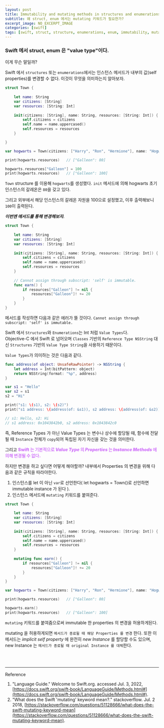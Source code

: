 ```yaml
---
layout: post
title: Immutability and mutating methods in structures and enumerations
subtitle: 왜 struct, enum 에서는 mutating 키워드가 필요한가?
excerpt_image: NO_EXCERPT_IMAGE
categories: [swift]
tags: [swift, struct, structure, enumerations, enum, immutability, mutating, self]
---
```


### Swift 에서 struct, enum 은 "value type"이다.

이게 무슨 말일까?

Swift 에서 `structures` 또는 `enumerations`에서는 인스턴스 메서드가 내부의 값(self properties)를 변경할 수 없다. 이것이 무엇을 의미하는지 알아보자.

```swift
struct Town {
    
    let name: String
    var citizens: [String]
    var resources: [String: Int]
    
    init(citizens: [String], name: String, resources: [String: Int]) {
        self.citizens = citizens
        self.name = name.uppercased()
        self.resources = resources
    }

}

var hogwarts = Town(citizens: ["Harry", "Ron", "Hermione"], name: "Hogwarts", resources: ["Galleon": 80])

print(hogwarts.resources)   // ["Galleon": 80]

hogwarts.resources["Galleon"] = 100
print(hogwarts.resources)   // ["Galleon": 100]

```

`Town` structure 를 이용해 `hogwarts`를 생성했다.
`init` 메서드에 의해 hogwarts 초기 인스턴스의 갈레온은 `80`을 갖고 있다.

그리고 외부에서 해당 인스턴스의 갈레온 자원을 100으로 설정했고, 이후 출력해보니 `100`이 출력된다.


_**이번엔 메서드를 통해 변경해보자.**_

```swift
struct Town {
    
    let name: String
    var citizens: [String]
    var resources: [String: Int]
    
    init(citizens: [String], name: String, resources: [String: Int]) {
        self.citizens = citizens
        self.name = name.uppercased()
        self.resources = resources
    }
    
    // Cannot assign through subscript: 'self' is immutable.
    func earn() {
        if resources["Galleon"] != nil {
            resources["Galleon"]! += 20
        }
    }
}
```

메서드를 작성하면 다음과 같은 에러가 뜰 것이다. `Cannot assign through subscript: 'self' is immutable.`

Swift 에서 `Structures`와 `Enumerations`는 Int 처럼 `Value Types`다.  
Objective-C 에서 Swift 로 넘어오며 `Classes` 기반의 `Reference Type NSString` 대신 
`Structures` 기반의 `Value Type String`을 사용하기 때문이다.

`Value Types`가 의미하는 것은 다음과 같다.

```swift
func address(of object: UnsafeRawPointer) -> NSString {
    let address = Int(bitPattern: object)
    return NSString(format: "%p", address)
}

var s1 = "Hello"
var s2 = s1
s2 = "Hi"

print("s1: \(s1), s2: \(s2)")
print("s1 address: \(address(of: &s1)), s2 address: \(address(of: &s2))")

// s1: Hello, s2: Hi
// s1 address: 0x1043842b0, s2 address: 0x1043842c0
```

즉, Reference Types 가 아닌 Value Types 는 변수나 상수에 할당될 때, 함수에 전달될 때 `Instance` 전체가 
`copy`되어 독립된 자기 자신을 갖는 것을 의미한다.

그리고 <span style="color: rgba(210, 122, 250, 1); font-weight: 900;">Swift 는 기본적으로 
_Value Type_ 의 _Properties_ 는 _Instance Methods_ 에 의해 변경될 수 없다.</span>

하지만 변경을 하고 싶다면 어떻게 해야할까? 내부에서  Properties 의 변경을 위해 다음과 같은 규칙을 따라야한다.

1. 인스턴스를 let 이 아닌 `var`로 선언한다( let hogwarts = Town()로 선언하면 immutable instance 가 된다 ).
2. 인스턴스 메서드에 `mutating` 키워드를 붙여준다.

```swift
struct Town {
    
    let name: String
    var citizens: [String]
    var resources: [String: Int]
    
    init(citizens: [String], name: String, resources: [String: Int]) {
        self.citizens = citizens
        self.name = name.uppercased()
        self.resources = resources
    }
    
    mutating func earn() {
        if resources["Galleon"] != nil {
            resources["Galleon"]! += 20
        }
    }
}

var hogwarts = Town(citizens: ["Harry", "Ron", "Hermione"], name: "Hogwarts", resources: ["Galleon": 80])

print(hogwarts.resources)   // ["Galleon": 80]

hogwarts.earn()
print(hogwarts.resources)   // ["Galleon": 100]
```

`mutating` 키워드를 붙여줌으로써 immutable 한 properties 의 변경을 허용하게된다.

mutating 을 허용하게되면 `메서드가 종료될 때 해당 Properties 를 변경` 한다. 또한 이 메서드는 _implicit self property_ 에 
완전히 _new Instance_ 를 할당할 수도 있으며, new Instance 는 `메서드가 종료될 때 original Instance 를 대체`한다.

<br><br>

---
Reference

1. "Language Guide." Welcome to Swift.org. accessed Jul. 3, 2022, [https://docs.swift.org/swift-book/LanguageGuide/Methods.html#](https://docs.swift.org/swift-book/LanguageGuide/Methods.html#).
2. "What does the Swift 'mutating' keyword mean?." stackoverflow. Jul. 2 2018, [https://stackoverflow.com/questions/51128666/what-does-the-swift-mutating-keyword-mean](https://stackoverflow.com/questions/51128666/what-does-the-swift-mutating-keyword-mean).
